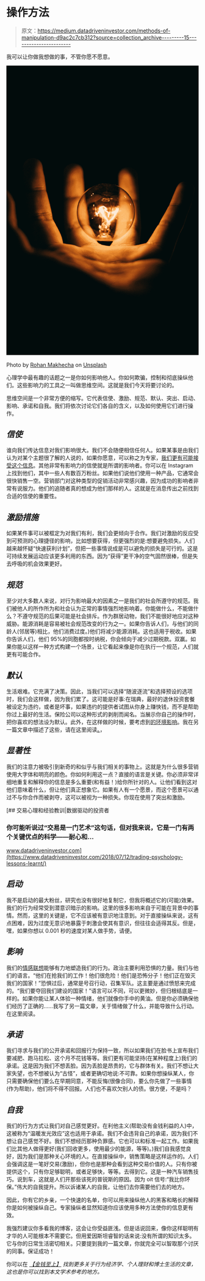 # 操作方法

> 原文：<https://medium.datadriveninvestor.com/methods-of-manipulation-d9ac2c7cb312?source=collection_archive---------15----------------------->

我可以让你做我想做的事，不管你愿不愿意。

![](img/797047f8190147974630e7baadd57bb2.png)

Photo by [Rohan Makhecha](https://unsplash.com/@rohanmakhecha?utm_source=medium&utm_medium=referral) on [Unsplash](https://unsplash.com?utm_source=medium&utm_medium=referral)

心理学中最有趣的话题之一是你如何影响他人。你如何欺骗，控制和彻底操纵他们。这些影响力的工具之一叫做思维空间。这就是我们今天将要讨论的。

思维空间是一个非常方便的缩写。它代表信使、激励、规范、默认、突出、启动、影响、承诺和自我。我们将依次讨论它们各自的含义，以及如何使用它们进行操作。

## *信使*

谁向我们传达信息对我们影响很大。我们不会随便相信任何人。如果某事是由我们认为对某个主题很了解的人说的，如果你愿意，可以称之为专家，[我们更有可能接受这个信息](https://www.moneyonthemind.org/blog/because-someone-said-so)。其他非常有影响力的信使就是所谓的影响者。你可以在 Instagram 上找到他们，其中一些人有数百万粉丝。如果他们说他们使用一种产品，它通常会很快销售一空。营销部门对这种类型的促销活动非常感兴趣，因为成功的影响者非常有说服力。他们的追随者真的想成为他们那样的人。这就是在消息传出之前找到合适的信使的重要性。

## *激励措施*

如果某件事可以被框定为对我们有利，我们会更倾向于合作。我们对激励的反应受到可预测的心理捷径的影响，比如想要获得，但更强烈的是:想要避免损失。人们越来越怀疑“快速获利计划”，但把一些事情说成是可以避免的损失是可行的。这是可持续发展运动应该更多利用的东西。因为“获得”更干净的空气固然很棒，但是失去呼吸的机会效果更好。

## *规范*

至少对大多数人来说，对行为影响最大的因素之一是我们的社会所遵守的规范。我们被他人的所作所为和社会认为正常的事情强烈地影响着。你能做什么，不能做什么？不遵守规范的后果可能是社会排斥。作为群居动物，我们不能很好地应对这种威胁。能源消耗是容易被社会规范改变的行为之一。如果你告诉人们，与他们的同龄人(邻居等)相比，他们消费过度。)他们将减少能源消耗。这也适用于税收。如果你告诉人们，他们 95%的同胞都按时纳税，你会倾向于减少过期税款。双赢。如果你能以这样一种方式构建一个场景，让它看起来像是你在执行一个规范，人们就更有可能合作。

## *默认*

生活艰难。它充满了决策。因此，当我们可以选择“随波逐流”和选择预设的选项时，我们会这样做，因为我们累了。这可能是好事:在瑞典，最好的退休投资套餐被设定为违约，或者是坏事，如果违约的提供者试图从你身上赚快钱，而不是帮助你过上最好的生活。保险公司以这种形式的剥削而闻名。当展示你自己的操作时，把你喜欢的想法设为默认。此外，在这样做的时候，要考虑到[的环境影响](https://www.moneyonthemind.org/blog/context-is-key)。我在另一篇文章中描述了这些，请在这里阅读[。](https://www.moneyonthemind.org/blog/context-is-key)，

## *显著性*

我们的注意力被吸引到新奇的和似乎与我们相关的事物上。这就是为什么很多营销使用大字体和明亮的颜色。你如何利用这一点？直接的语言是关键。你必须非常详细地重复和解释你的信息是多么重要(和有益！)给你所针对的人。让他们看到这对他们意味着什么，但让他们真正想象它。如果有人有一个愿景，而这个愿景可以通过不与你合作而被剥夺，这可以被视为一种损失。你现在使用了突出和激励。

[](https://www.datadriveninvestor.com/2018/07/12/trading-psychology-lessons-learnt/) [## 交易心理和经验教训|数据驱动的投资者

### 你可能听说过“交易是一门艺术”这句话，但对我来说，它是一门有两个关键优点的科学——耐心和…

www.datadriveninvestor.com](https://www.datadriveninvestor.com/2018/07/12/trading-psychology-lessons-learnt/) 

## *启动*

我不是启动的最大粉丝，研究也没有很好地复制它，但我将概述它的(可能)效果。我们的行为经常受到潜意识暗示的影响。这里的很多影响来自于可能在背景中的事情。然而，这里的关键是，它不应该被有意识地注意到。对于直接操纵来说，这有点困难，因为过度无意识地暴露于刺激会使其有意识，但往往会适得其反。但是，嘿，如果你想以 0.001 秒的速度对某人做手势，请便。

## *影响*

我们的[情感联想](https://www.moneyonthemind.org/blog/emotional-decision-making)能够有力地塑造我们的行为。政治主要利用恐惧的力量。我们与他们的语言。“他们在抢我们的工作！他们很危险！他们是恐怖分子！他们正在毁灭我们的国家！”恐惧过后，通常是号召行动，召集军队。这主要是通过愤怒来完成的。“我们要夺回我们建设的国家！”语言可以不同，可以更微妙，但归根结底是一样的。如果你能让某人体验一种情绪，他们就像你手中的黄油。但是你必须确保他们经历了正确的……我写了另一篇文章，关于情绪做了什么，并能导致什么行动。在这里阅读。

## *承诺*

我们寻求与我们的公开承诺和回报行为保持一致，所以如果我们在脸书上宣布我们要减肥、跑马拉松、这个月不花钱等等。我们更有可能坚持(在某种程度上)我们的承诺。这是因为我们不想丢脸。因为丢脸是昂贵的，它与群体有关。我们不想让大家失望，也不想被认为“古怪”，或者更确切地说:不可靠。如果你想操纵某人，你只需要确保他们要么在早期同意，不能反悔(很像合同)，要么你先做了一些事情(作为帮助)，他们将不得不回报。人们也不喜欢欠别人的债。很方便，不是吗？

## *自我*

我们的行为方式让我们对自己感觉更好。在利他主义(帮助没有金钱利益的人)中，这被称为“温暖发光效应”这也适用于承诺。我们不会违背自己的承诺，因为我们不想让自己感觉不好。我们不想经历那种负罪感。它也可以和标准一起工作。如果我们比其他人做得更好(我们回收更多，使用最少的能源，等等)。)我们自我感觉良好，因为我们是那种关心环境的人。在直接操纵中，销售策略是这样运作的。人们会强调这是一笔好交易(激励)，但你也是那种会看到这种交易价值的人。只有你被提供这个，只有你足够聪明，或者足够快，等等。去得到它。这是一种汽车销售技巧。说到车，这就是人们开那些该死的普锐斯的原因。因为 oit 信号:“我比你环保。”伟大的自我提升。所以诉诸某人的自我，让他们去你需要他们去的地方。

因此，你有它的乡亲，一个快速的名单，你可以用来操纵他人的黑客和略长的解释你是如何被操纵自己。专家操纵者显然知道你应该使用多种方法使你的信息更有效。

我强烈建议你多看我的博客，这会让你受益匪浅。但是话说回来，像你这样聪明有才华的人可能根本不需要它。但用爱因斯坦睿智的话来说:没有所谓的知识太多。它与你的日常生活密切相关。只要提到我的一篇文章，你就完全可以智取那个讨厌的同事。保证成功！

你可以在 [*【金钱至上】*](https://www.moneyonthemind.org/blog) *找到更多关于行为经济学、个人理财和博士生活的文章，这也是你可以找到本文学术参考的地方。*